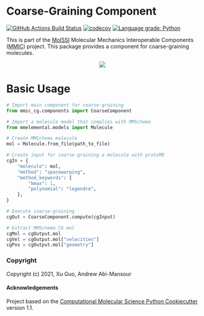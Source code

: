 # Coarse-Graining Component

[//]: # (Badges)
[![GitHub Actions Build Status](https://github.com/molssi/mmic_cg/workflows/CI/badge.svg)](https://github.com/molssi/mmic_cg/actions?query=workflow%3ACI)
[![codecov](https://codecov.io/gh/molssi/mmic_cg/branch/main/graph/badge.svg)](https://codecov.io/gh/molssi/mmic_cg/branch/main)
[![Language grade: Python](https://img.shields.io/lgtm/grade/python/g/molssi-mint/mmic_cg.svg?logo=lgtm&logoWidth=18)](https://lgtm.com/projects/g/molssi/mmic_cg/context:python)

This is part of the [MolSSI](http://molssi.org) Molecular Mechanics Interoperable Components ([MMIC](https://github.com/MolSSI/mmic)) project. This package provides a component for coarse-graining molecules.

<p align="center">
<img src="mmic_cg/data/cg_component.png">
</p>

# Basic Usage
```python
# Import main component for coarse-graining
from mmic_cg.components import CoarseComponent

# Import a molecule model that complies with MMSchema
from mmelemental.models import Molecule

# Create MMSchema molecule
mol = Molecule.from_file(path_to_file)

# Create input for coarse-graining a molecule with protoMD
cgIn = {
    "molecule": mol, 
    "method": "spacewarping",
    "method_keywords": {
        "kmax": 1,
        "polynomial": "legendre",
    },
}

# Execute coarse-graining
cgOut = CoarseComponent.compute(cgInput)

# Extract MMSchema CG mol
cgMol = cgOutput.mol
cgVel = cgOutput.mol["velocities"]
cgPos = cgOutput.mol["geometry"]
```

### Copyright

Copyright (c) 2021, Xu Guo, Andrew Abi-Mansour


#### Acknowledgements
 
Project based on the 
[Computational Molecular Science Python Cookiecutter](https://github.com/molssi/cookiecutter-cms) version 1.1.
